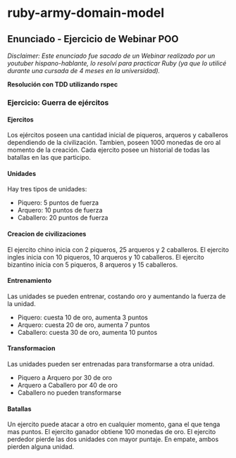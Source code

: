 # ruby-army-domain-model

## Enunciado - Ejercicio de Webinar POO
*Disclaimer: Este enunciado fue sacado de un Webinar realizado por un youtuber hispano-hablante, lo resolví para practicar Ruby (ya que lo utilicé durante una cursada de 4 meses en la universidad).*

**Resolución con TDD utilizando rspec**

### Ejercicio: Guerra de ejércitos

#### Ejercitos
Los ejércitos poseen una cantidad inicial de piqueros, arqueros y caballeros dependiendo de la civilización.
Tambien, poseen 1000 monedas de oro al momento de la creación.
Cada ejercito posee un historial de todas las batallas en las que participo.

#### Unidades
Hay tres tipos de unidades:
- Piquero: 5 puntos de fuerza
- Arquero: 10 puntos de fuerza
- Caballero: 20 puntos de fuerza

#### Creacion de civilizaciones
El ejercito chino inicia con 2 piqueros, 25 arqueros y 2 caballeros.
El ejercito ingles inicia con 10 piqueros, 10 arqueros y 10 caballeros.
El ejercito bizantino inicia con 5 piqueros, 8 arqueros y 15 caballeros.

#### Entrenamiento
Las unidades se pueden entrenar, costando oro y aumentando la fuerza de la unidad.
- Piquero: cuesta 10 de oro, aumenta 3 puntos
- Arquero: cuesta 20 de oro, aumenta 7 puntos
- Caballero: cuesta 30 de oro, aumenta 10 puntos

#### Transformacion
Las unidades pueden ser entrenadas para transformarse a otra unidad.
- Piquero a Arquero por 30 de oro
- Arquero a Caballero por 40 de oro
- Caballero no pueden transformarse

#### Batallas
Un ejercito puede atacar a otro en cualquier momento, gana el que tenga mas puntos.
El ejercito ganador obtiene 100 monedas de oro.
El ejercito perdedor pierde las dos unidades con mayor puntaje.
En empate, ambos pierden alguna unidad.
